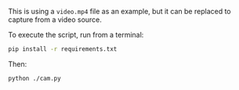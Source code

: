This is using a `video.mp4` file as an example, but it can be replaced to capture from a video source.

To execute the script, run from a terminal:

```sh
pip install -r requirements.txt
```

Then:

```sh
python ./cam.py
```
